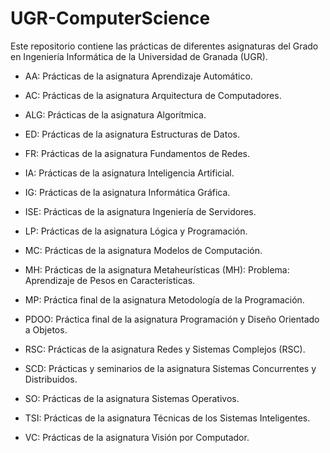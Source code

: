 # UGR-ComputerScience

Este repositorio contiene las prácticas de diferentes asignaturas del Grado en Ingeniería Informática de la Universidad de Granada (UGR).

* AA: Prácticas de la asignatura Aprendizaje Automático.

* AC: Prácticas de la asignatura Arquitectura de Computadores.

* ALG: Prácticas de la asignatura Algorítmica.

* ED: Prácticas de la asignatura Estructuras de Datos.

* FR: Prácticas de la asignatura Fundamentos de Redes.

* IA: Prácticas de la asignatura Inteligencia Artificial.

* IG: Prácticas de la asignatura Informática Gráfica.

* ISE: Prácticas de la asignatura Ingeniería de Servidores.

* LP: Prácticas de la asignatura Lógica y Programación.

* MC: Prácticas de la asignatura Modelos de Computación.

* MH: Prácticas de la asignatura Metaheurísticas (MH): Problema: Aprendizaje de Pesos en Características.

* MP: Práctica final de la asignatura Metodología de la Programación.

* PDOO: Práctica final de la asignatura Programación y Diseño Orientado a Objetos.

* RSC: Prácticas de la asignatura Redes y Sistemas Complejos (RSC).

* SCD: Prácticas y seminarios de la asignatura Sistemas Concurrentes y Distribuidos.

* SO: Prácticas de la asignatura Sistemas Operativos.

* TSI: Prácticas de la asignatura Técnicas de los Sistemas Inteligentes.

* VC: Prácticas de la asignatura Visión por Computador.
